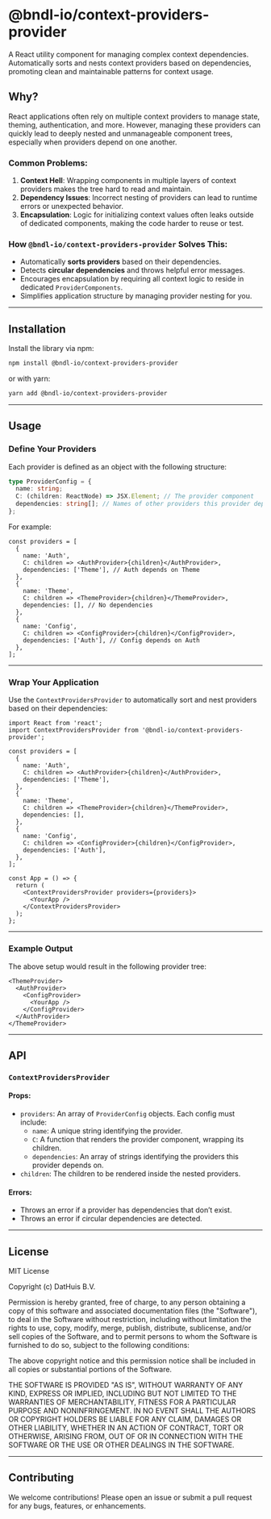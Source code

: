 # @bndl-io/context-providers-provider

A React utility component for managing complex context dependencies. Automatically sorts and nests context providers based on dependencies, promoting clean and maintainable patterns for context usage.

## Why?

React applications often rely on multiple context providers to manage state, theming, authentication, and more. However, managing these providers can quickly lead to deeply nested and unmanageable component trees, especially when providers depend on one another.

### Common Problems:

1. **Context Hell**: Wrapping components in multiple layers of context providers makes the tree hard to read and maintain.
2. **Dependency Issues**: Incorrect nesting of providers can lead to runtime errors or unexpected behavior.
3. **Encapsulation**: Logic for initializing context values often leaks outside of dedicated components, making the code harder to reuse or test.

### How `@bndl-io/context-providers-provider` Solves This:

- Automatically **sorts providers** based on their dependencies.
- Detects **circular dependencies** and throws helpful error messages.
- Encourages encapsulation by requiring all context logic to reside in dedicated `ProviderComponents`.
- Simplifies application structure by managing provider nesting for you.

---

## Installation

Install the library via npm:

```bash
npm install @bndl-io/context-providers-provider
```

or with yarn:

```bash
yarn add @bndl-io/context-providers-provider
```

---

## Usage

### Define Your Providers

Each provider is defined as an object with the following structure:

```ts
type ProviderConfig = {
  name: string;
  C: (children: ReactNode) => JSX.Element; // The provider component
  dependencies: string[]; // Names of other providers this provider depends on
};
```

For example:

```tsx
const providers = [
  {
    name: 'Auth',
    C: children => <AuthProvider>{children}</AuthProvider>,
    dependencies: ['Theme'], // Auth depends on Theme
  },
  {
    name: 'Theme',
    C: children => <ThemeProvider>{children}</ThemeProvider>,
    dependencies: [], // No dependencies
  },
  {
    name: 'Config',
    C: children => <ConfigProvider>{children}</ConfigProvider>,
    dependencies: ['Auth'], // Config depends on Auth
  },
];
```

---

### Wrap Your Application

Use the `ContextProvidersProvider` to automatically sort and nest providers based on their dependencies:

```tsx
import React from 'react';
import ContextProvidersProvider from '@bndl-io/context-providers-provider';

const providers = [
  {
    name: 'Auth',
    C: children => <AuthProvider>{children}</AuthProvider>,
    dependencies: ['Theme'],
  },
  {
    name: 'Theme',
    C: children => <ThemeProvider>{children}</ThemeProvider>,
    dependencies: [],
  },
  {
    name: 'Config',
    C: children => <ConfigProvider>{children}</ConfigProvider>,
    dependencies: ['Auth'],
  },
];

const App = () => {
  return (
    <ContextProvidersProvider providers={providers}>
      <YourApp />
    </ContextProvidersProvider>
  );
};
```

---

### Example Output

The above setup would result in the following provider tree:

```tsx
<ThemeProvider>
  <AuthProvider>
    <ConfigProvider>
      <YourApp />
    </ConfigProvider>
  </AuthProvider>
</ThemeProvider>
```

---

## API

### `ContextProvidersProvider`

#### Props:

- `providers`: An array of `ProviderConfig` objects. Each config must include:
  - `name`: A unique string identifying the provider.
  - `C`: A function that renders the provider component, wrapping its children.
  - `dependencies`: An array of strings identifying the providers this provider depends on.
- `children`: The children to be rendered inside the nested providers.

#### Errors:

- Throws an error if a provider has dependencies that don’t exist.
- Throws an error if circular dependencies are detected.

---

## License

MIT License

Copyright (c) DatHuis B.V.

Permission is hereby granted, free of charge, to any person obtaining a copy of this software and associated documentation files (the "Software"), to deal in the Software without restriction, including without limitation the rights to use, copy, modify, merge, publish, distribute, sublicense, and/or sell copies of the Software, and to permit persons to whom the Software is furnished to do so, subject to the following conditions:

The above copyright notice and this permission notice shall be included in all copies or substantial portions of the Software.

THE SOFTWARE IS PROVIDED "AS IS", WITHOUT WARRANTY OF ANY KIND, EXPRESS OR IMPLIED, INCLUDING BUT NOT LIMITED TO THE WARRANTIES OF MERCHANTABILITY, FITNESS FOR A PARTICULAR PURPOSE AND NONINFRINGEMENT. IN NO EVENT SHALL THE AUTHORS OR COPYRIGHT HOLDERS BE LIABLE FOR ANY CLAIM, DAMAGES OR OTHER LIABILITY, WHETHER IN AN ACTION OF CONTRACT, TORT OR OTHERWISE, ARISING FROM, OUT OF OR IN CONNECTION WITH THE SOFTWARE OR THE USE OR OTHER DEALINGS IN THE SOFTWARE.

---

## Contributing

We welcome contributions! Please open an issue or submit a pull request for any bugs, features, or enhancements.
